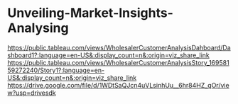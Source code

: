 # Unveiling-Market-Insights-Analysing
https://public.tableau.com/views/WholesalerCustomerAnalysisDahboard/Dashboard1?:language=en-US&:display_count=n&:origin=viz_share_link
https://public.tableau.com/views/WholesalerCustomerAnalysisStory_16958159272240/Story1?:language=en-US&:display_count=n&:origin=viz_share_link
https://drive.google.com/file/d/1WDtSaQJcn4uVLsinhUu__6hr84HZ_qOr/view?usp=drivesdk
